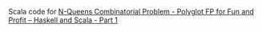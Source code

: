Scala code for [N-Queens Combinatorial Problem - Polyglot FP for Fun and Profit – Haskell and Scala - Part 1](http://fpilluminated.com/assets/n-queens-combinatorial-problem-polyglot-fp-for-fun-and-profit-haskell-and-scala-part-1.html)